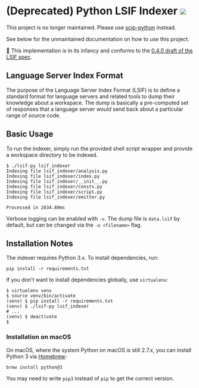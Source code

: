 # (Deprecated) Python LSIF Indexer ![](https://img.shields.io/badge/status-development-yellow)

This project is no longer maintained. Please use [scip-python](https://github.com/sourcegraph/scip-python) instead.

See below for the unmaintained documentation on how to use this project.

🚨 This implementation is in its infancy and conforms to the [0.4.0 draft of the LSIF spec](https://github.com/Microsoft/language-server-protocol/blob/master/indexFormat/specification.md).

## Language Server Index Format

The purpose of the Language Server Index Format (LSIF) is to define a standard format for language servers and related tools to dump their knowledge about a workspace. The dump is basically a pre-computed set of responses that a language server *would* send back about a particular range of source code.

## Basic Usage

To run the indexer, simply run the provided shell script wrapper and provide a workspace directory to be indexed.

```
$ ./lsif-py lsif_indexer
Indexing file lsif_indexer/analysis.py
Indexing file lsif_indexer/index.py
Indexing file lsif_indexer/__init__.py
Indexing file lsif_indexer/consts.py
Indexing file lsif_indexer/script.py
Indexing file lsif_indexer/emitter.py

Processed in 2834.89ms
```

Verbose logging can be enabled with `-v`. The dump file is `data.lsif` by default, but can be changed via the `-o <filename>` flag.

## Installation Notes

The indexer requires Python 3.x. To install dependencies, run:

```shell
pip install -r requirements.txt
```

If you don't want to install dependencies globally, use `virtualenv`:

```shell
$ virtualenv venv
$ source venv/bin/activate
(venv) $ pip install -r requirements.txt
(venv) $ ./lsif-py lsif_indexer
# ...
(venv) $ deactivate
$
```

### Installation on macOS

On macOS, where the system Python on macOS is still 2.7.x, you can install Python 3 via [Homebrew](https://brew.sh/):

```shell
brew install python@3
```

You may need to write `pip3` instead of `pip` to get the correct version.
